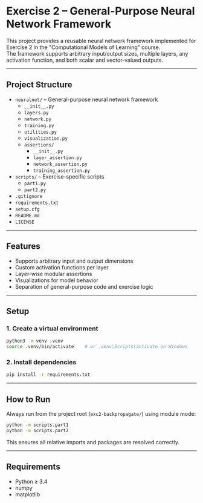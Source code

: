 # Exercise 2 – General-Purpose Neural Network Framework

This project provides a reusable neural network framework implemented for Exercise 2 in the "Computational Models of Learning" course.       
The framework supports arbitrary input/output sizes, multiple layers, any activation function, and both scalar and vector-valued outputs.

---

## Project Structure

- `neuralnet/` – General-purpose neural network framework  
  - `__init__.py`  
  - `layers.py`  
  - `network.py`  
  - `training.py`  
  - `utilities.py`  
  - `visualization.py`  
  - `assertions/`  
    - `__init__.py`  
    - `layer_assertion.py`  
    - `network_assertion.py`  
    - `training_assertion.py`  
- `scripts/` – Exercise-specific scripts  
  - `part1.py`  
  - `part2.py`  
- `.gitignore`  
- `requirements.txt`  
- `setup.cfg`
- `README.md`
- `LICENSE`

---

## Features

- Supports arbitrary input and output dimensions  
- Custom activation functions per layer  
- Layer-wise modular assertions  
- Visualizations for model behavior  
- Separation of general-purpose code and exercise logic  

---

## Setup

### 1. Create a virtual environment

```bash
python3 -m venv .venv
source .venv/bin/activate    # or .venv\Scripts\activate on Windows
```

### 2. Install dependencies

```bash
pip install -r requirements.txt
```

---

## How to Run

Always run from the project root (`exc2-backpropagate/`) using module mode:

```bash
python -m scripts.part1
python -m scripts.part2
```

This ensures all relative imports and packages are resolved correctly.

---

## Requirements

- Python ≥ 3.4  
- numpy  
- matplotlib
